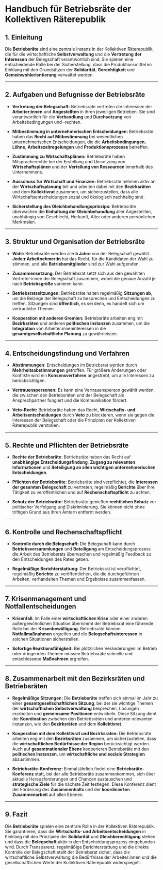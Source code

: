 
# Handbuch für Betriebsräte der Kollektiven Räterepublik

## 1. Einleitung

Die **Betriebsräte** sind eine zentrale Instanz in der Kollektiven Räterepublik, die für die wirtschaftliche **Selbstverwaltung** und die **Vertretung der Interessen** der Belegschaft verantwortlich sind. Sie spielen eine entscheidende Rolle bei der Sicherstellung, dass die Produktionsmittel im Einklang mit den Grundsätzen der **Solidarität**, **Gerechtigkeit** und **Gemeinwohlorientierung** verwaltet werden.

---

## 2. Aufgaben und Befugnisse der Betriebsräte

- **Vertretung der Belegschaft:** Betriebsräte vertreten die Interessen der **Arbeiter:innen** und **Angestellten** in ihren jeweiligen Betrieben. Sie sind verantwortlich für die **Verhandlung** und **Durchsetzung** von Arbeitsbedingungen und -rechten.
  
- **Mitbestimmung in unternehmerischen Entscheidungen:** Betriebsräte haben das **Recht auf Mitbestimmung** bei wesentlichen unternehmerischen Entscheidungen, die die **Arbeitsbedingungen**, **Löhne**, **Arbeitszeitregelungen** und **Produktionsprozesse** betreffen.

- **Zustimmung zu Wirtschaftsplänen:** Betriebsräte haben Mitspracherechte bei der Erstellung und Umsetzung von **Wirtschaftsplänen** und der **Verteilung von Ressourcen** innerhalb des Unternehmens.

- **Ausschuss für Wirtschaft und Finanzen:** Betriebsräte nehmen aktiv an der **Wirtschaftsplanung** teil und arbeiten dabei mit den **Bezirksräten** und dem **Kollektivrat** zusammen, um sicherzustellen, dass alle Wirtschaftsentscheidungen sozial und ökologisch nachhaltig sind.

- **Sicherstellung des Gleichbehandlungsprinzips:** Betriebsräte überwachen die **Einhaltung der Gleichbehandlung** aller Angestellten, unabhängig von Geschlecht, Herkunft, Alter oder anderen persönlichen Merkmalen.

---

## 3. Struktur und Organisation der Betriebsräte

- **Wahl:** Betriebsräte werden alle **5 Jahre** von der Belegschaft gewählt. **Jede:r Arbeitnehmer:in** hat das Recht, für die Kandidaten der Wahl zu stimmen, und alle **Betriebsmitglieder** sind zur Wahl aufgerufen.

- **Zusammensetzung:** Der Betriebsrat setzt sich aus den gewählten Vertreter:innen der Belegschaft zusammen, wobei die genaue Anzahl je nach **Betriebsgröße** variieren kann.

- **Betriebsratssitzungen:** Betriebsräte halten regelmäßig **Sitzungen ab**, um die Belange der Belegschaft zu besprechen und Entscheidungen zu treffen. Sitzungen sind **öffentlich**, es sei denn, es handelt sich um vertrauliche Themen.

- **Kooperation mit anderen Gremien:** Betriebsräte arbeiten eng mit **Bezirksräten** und anderen **politischen Instanzen** zusammen, um die **Integration** von Arbeiter:inneninteressen in die **gesamtgesellschaftliche Planung** zu gewährleisten.

---

## 4. Entscheidungsfindung und Verfahren

- **Abstimmungen:** Entscheidungen im Betriebsrat werden durch **Mehrheitsabstimmungen** getroffen. Für größere Änderungen oder Konflikte wird ein **Konsensverfahren** angestrebt, um alle Interessen zu berücksichtigen.

- **Vertrauenspersonen:** Es kann eine Vertrauensperson gewählt werden, die zwischen den Betriebsräten und der Belegschaft als Ansprechpartner fungiert und die Kommunikation fördert.

- **Veto-Recht:** Betriebsräte haben das Recht, **Wirtschafts- und Arbeitsentscheidungen** durch **Veto** zu blockieren, wenn sie gegen die Interessen der Belegschaft oder die Prinzipien der Kollektiven Räterepublik verstoßen.

---

## 5. Rechte und Pflichten der Betriebsräte

- **Rechte der Betriebsräte:** Betriebsräte haben das Recht auf **unabhängige Entscheidungsfindung**, **Zugang zu relevanten Informationen** und **Beteiligung an allen wichtigen unternehmerischen Entscheidungen**.

- **Pflichten der Betriebsräte:** Betriebsräte sind verpflichtet, die **Interessen der gesamten Belegschaft** zu vertreten, regelmäßig **Berichte** über ihre Tätigkeit zu veröffentlichen und auf **Rechenschaftspflicht** zu achten.

- **Schutz der Betriebsräte:** Betriebsräte genießen **rechtlichen Schutz** vor politischer Verfolgung und Diskriminierung. Sie können nicht ohne triftigen Grund aus ihren Ämtern entfernt werden.

---

## 6. Kontrolle und Rechenschaftspflicht

- **Kontrolle durch die Belegschaft:** Die Belegschaft kann durch **Betriebsversammlungen** und **Beteiligung** am Entscheidungsprozess die Arbeit des Betriebsrats überwachen und regelmäßig Feedback zu den Entscheidungen des Rates geben.

- **Regelmäßige Berichterstattung:** Der Betriebsrat ist verpflichtet, regelmäßig **Berichte** zu veröffentlichen, die die durchgeführten Arbeiten, verhandelten Themen und Ergebnisse zusammenfassen.

---

## 7. Krisenmanagement und Notfallentscheidungen

- **Krisenfall:** Im Falle einer **wirtschaftlichen Krise** oder einer anderen außergewöhnlichen Situation übernimmt der Betriebsrat eine führende Rolle bei der **Krisenbewältigung**. Betriebsräte können **Notfallmaßnahmen** ergreifen und die **Belegschaftsinteressen** in solchen Situationen sicherstellen.

- **Sofortige Reaktionsfähigkeit:** Bei plötzlichen Veränderungen im Betrieb oder dringenden Themen müssen Betriebsräte schnelle und entschlossene **Maßnahmen** ergreifen.

---

## 8. Zusammenarbeit mit den Bezirksräten und Betriebsräten

- **Regelmäßige Sitzungen:** Die **Betriebsräte** treffen sich einmal im Jahr zu einer **gesamtgesellschaftlichen Sitzung**, bei der sie wichtige Themen der **wirtschaftlichen Selbstverwaltung** besprechen, Lösungen erarbeiten und **gemeinsame Positionen** entwickeln. Diese Sitzung dient der **Koordination** zwischen den Betriebsräten und anderen relevanten Instanzen, wie den **Bezirksräten** und dem **Kollektivrat**.
  
- **Kooperation mit dem Kollektivrat und Bezirksräten:** Die Betriebsräte arbeiten eng mit den **Bezirksräten** zusammen, um sicherzustellen, dass die **wirtschaftlichen Bedürfnisse der Region** berücksichtigt werden. Auch auf **gesamtnationaler Ebene** kooperieren Betriebsräte mit den **politischen Instanzen**, um **wirtschaftliche und soziale Strategien** abzustimmen.

- **Betriebsräte-Konferenz:** Einmal jährlich findet eine **Betriebsräte-Konferenz** statt, bei der alle Betriebsräte zusammenkommen, sich über aktuelle Herausforderungen und Chancen austauschen und **strategische Ziele** für die nächste Zeit festlegen. Diese Konferenz dient der Förderung des **Zusammenhalts** und der **koordinierten Zusammenarbeit** auf allen Ebenen.

---

## 9. Fazit

Die **Betriebsräte** spielen eine zentrale Rolle in der Kollektiven Räterepublik. Sie garantieren, dass die **Wirtschafts- und Arbeitsentscheidungen** in Einklang mit den Prinzipien der **Solidarität** und **Gleichberechtigung** stehen und dass die **Belegschaft** aktiv in den Entscheidungsprozess eingebunden wird. Durch Transparenz, regelmäßige Berichterstattung und die direkte Kontrolle der Belegschaft stellt der Betriebsrat sicher, dass die wirtschaftliche Selbstverwaltung die Bedürfnisse der Arbeiter:innen und die gesellschaftlichen Werte der Kollektiven Räterepublik widerspiegelt.
